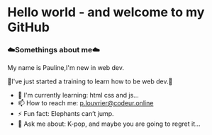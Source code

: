    # Hello world - and welcome to my GitHub
### ☁️Somethings about me☁️

My name is Pauline,I'm new in web dev. 


🌸I've just started a training to learn how to be web dev.🌸


- 🌱 I'm currently learning: html css and js...
- 📫 How to reach me: p.louvrier@codeur.online
- ⚡ Fun fact: Elephants can’t jump.
- 💬 Ask me about: K-pop, and maybe you are going to regret it...
